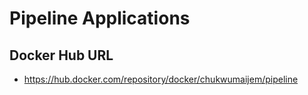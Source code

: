 # Pipeline Applications

## Docker Hub URL

- https://hub.docker.com/repository/docker/chukwumaijem/pipeline
